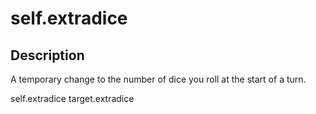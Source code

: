 # self.extradice
## Description
A temporary change to the number of dice you roll at the start of a turn.

self.extradice
target.extradice